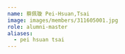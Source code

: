 ```yaml
---
name: 蔡佩璇 Pei-Hsuan,Tsai 
image: images/members/311605001.jpg 
role: alumni-master
aliases:
  - pei hsuan tsai
---
```

